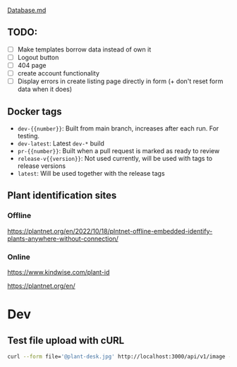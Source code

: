 
[Database.md](Database.md)

## TODO:
 - [ ] Make templates borrow data instead of own it
 - [ ] Logout button
 - [ ] 404 page
 - [ ] create account functionality
 - [ ] Display errors in create listing page directly in form (+ don't reset form data when it does)

## Docker tags

 - `dev-{{number}}`: Built from main branch, increases after each run. For testing.
 - `dev-latest`: Latest `dev-*` build
 - `pr-{{number}}`: Built when a pull request is marked as ready to review
 - `release-v{{version}}`: Not used currently, will be used with tags to release versions
 - `latest`: Will be used together with the release tags

## Plant identification sites

### Offline

https://plantnet.org/en/2022/10/18/plntnet-offline-embedded-identify-plants-anywhere-without-connection/

### Online

https://www.kindwise.com/plant-id

https://plantnet.org/en/

# Dev

## Test file upload with cURL

```bash
curl --form file='@plant-desk.jpg' http://localhost:3000/api/v1/image -v
```
